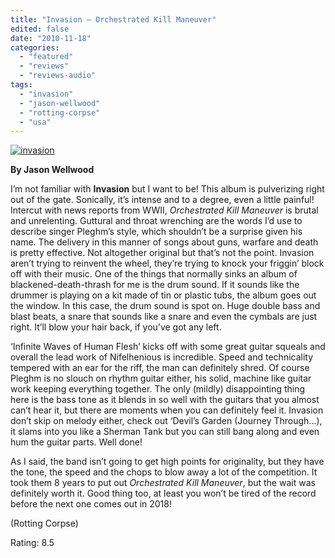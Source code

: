 ```yaml
---
title: "Invasion – Orchestrated Kill Maneuver"
edited: false
date: "2010-11-18"
categories:
  - "featured"
  - "reviews"
  - "reviews-audio"
tags:
  - "invasion"
  - "jason-wellwood"
  - "rotting-corpse"
  - "usa"
---
```


[![](http://www.hellbound.ca/wp-content/uploads/2010/11/invasion-300x300.jpg "invasion")](http://www.hellbound.ca/wp-content/uploads/2010/11/invasion.jpg)

**By Jason Wellwood**

I’m not familiar with **Invasion** but I want to be! This album is pulverizing right out of the gate. Sonically, it’s intense and to a degree, even a little painful! Intercut with news reports from WWII, _Orchestrated Kill Maneuver_ is brutal and unrelenting. Guttural and throat wrenching are the words I’d use to describe singer Pleghm’s style, which shouldn’t be a surprise given his name. The delivery in this manner of songs about guns, warfare and death is pretty effective. Not altogether original but that’s not the point. Invasion aren’t trying to reinvent the wheel, they’re trying to knock your friggin’ block off with their music. One of the things that normally sinks an album of blackened-death-thrash for me is the drum sound. If it sounds like the drummer is playing on a kit made of tin or plastic tubs, the album goes out the window. In this case, the drum sound is spot on. Huge double bass and blast beats, a snare that sounds like a snare and even the cymbals are just right. It’ll blow your hair back, if you’ve got any left.

‘Infinite Waves of Human Flesh’ kicks off with some great guitar squeals and overall the lead work of Nifelhenious is incredible. Speed and technicality tempered with an ear for the riff, the man can definitely shred. Of course Pleghm is no slouch on rhythm guitar either, his solid, machine like guitar work keeping everything together. The only (mildly) disappointing thing here is the bass tone as it blends in so well with the guitars that you almost can’t hear it, but there are moments when you can definitely feel it. Invasion don’t skip on melody either, check out ‘Devil’s Garden (Journey Through...), it slams into you like a Sherman Tank but you can still bang along and even hum the guitar parts. Well done!

As I said, the band isn’t going to get high points for originality, but they have the tone, the speed and the chops to blow away a lot of the competition. It took them 8 years to put out _Orchestrated Kill Maneuver_, but the wait was definitely worth it. Good thing too, at least you won’t be tired of the record before the next one comes out in 2018!

(Rotting Corpse)

Rating: 8.5
